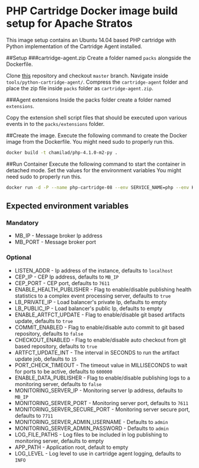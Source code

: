 # PHP Cartridge Docker image build setup for Apache Stratos

This image setup contains an Ubuntu 14.04 based PHP cartridge with Python implementation of the Cartridge Agent installed.  

##Setup
###cartridge-agent.zip
Create a folder named `packs` alongside the Dockerfile.

Clone [this](https://github.com/chamilad/stratos.git) repository and checkout `master` branch. Navigate inside `tools/python-cartridge-agent/`. Compress the `cartridge-agent` folder and place the zip file inside `packs` folder as `cartridge-agent.zip`. 

###Agent extensions
Inside the packs folder create a folder named `extensions`. 

Copy the extension shell script files that should be executed upon various events in to the `packs/extensions` folder.

##Create the image.
Execute the following command to create the Docker image from the Dockerfile. You might need sudo to properly run this.

```bash
docker build -t chamilad/php-4.1.0-m2-py .
```

##Run Container
Execute the following command to start the container in detached mode. Set the values for the environment variables You might need sudo to properly run this.

```bash
docker run -d -P --name php-cartridge-08 --env SERVICE_NAME=php --env HOST_NAME=test2.php.stratos.com --env MULTITENANT=false --env TENANT_ID=1 --env TENANT_RANGE=* --env CARTRIDGE_ALIAS=php-my --env CLUSTER_ID=php.my.chamilad.com --env CARTRIDGE_KEY=BNdP01v8VEQPPYGY --env DEPLOYMENT=default --env REPO_URL=https://github.com/chamilad/NeWoice.git --env PORTS=80 --env PUPPET_IP=192.168.16.29 --env PUPPET_HOSTNAME=puppet.chamilad.com --env PUPPET_ENV=env --env MEMBER_ID=member1.cluster1.php.stratos.org --env LB_CLUSTER_ID=null --env NETWORK_PARTITION_ID=null --env PARTITION_ID=null --env APP_PATH=/var/www/www/ --env MIN_COUNT=1 --env MB_IP=10.100.5.140 --env MB_PORT=1883 --env LOG_LEVEL=DEBUG chamilad/php-4.1.0-m2-py
```

## Expected environment variables

### Mandatory

* MB_IP - Message broker Ip address
* MB_PORT - Message broker port

### Optional

* LISTEN_ADDR - Ip address of the instance, defaults to `localhost`
* CEP_IP - CEP Ip address, defaults to `MB_IP`
* CEP_PORT - CEP port, defaults to `7611`
* ENABLE_HEALTH_PUBLISHER - Flag to enable/disable publishing health statistics to a complex event processing server, defaults to `true`
* LB_PRIVATE_IP - Load balancer's private Ip, defaults to empty
* LB_PUBLIC_IP - Load balancer's public Ip, defaults to empty
* ENABLE_ARTFCT_UPDATE - Flag to enable/disable git based artifacts update, defaults to `true`
* COMMIT_ENABLED - Flag to enable/disable auto commit to git based repository, defaults to `false`
* CHECKOUT_ENABLED - Flag to enable/disable auto checkout from git based repository, defaults to `true`
* ARTFCT_UPDATE_INT - The interval in SECONDS to run the artifact update job, defaults to `15`
* PORT_CHECK_TIMEOUT - The timeout value in MILLISECONDS to wait for ports to be active, defaults to `600000`
* ENABLE_DATA_PUBLISHER - Flag to enable/disable publishing logs to a monitoring server, defaults to `false`
* MONITORING_SERVER_IP - Monitoring server Ip address, defaults to `MB_IP`
* MONITORING_SERVER_PORT - Monitoring server port, defaults to `7611`
* MONITORING_SERVER_SECURE_PORT - Monitoring server secure port, defaults to `7711`
* MONITORING_SERVER_ADMIN_USERNAME - Defaults to `admin`
* MONITORING_SERVER_ADMIN_PASSWORD - Defaults to `admin`
* LOG_FILE_PATHS - Log files to be included in log publishing to monitoring server, defaults to empty
* APP_PATH - Application root, default to empty
* LOG_LEVEL - Log level to use in cartridge agent logging, defaults to `INFO`

